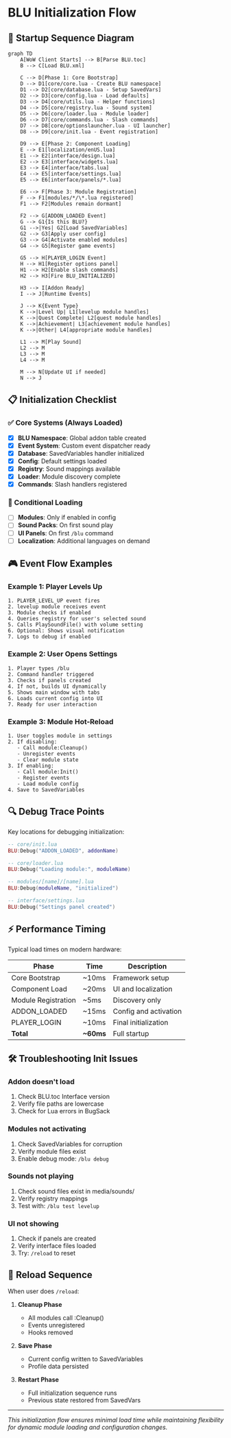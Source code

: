 # BLU Initialization Flow

## 🚀 Startup Sequence Diagram

```mermaid
graph TD
    A[WoW Client Starts] --> B[Parse BLU.toc]
    B --> C[Load BLU.xml]
    
    C --> D[Phase 1: Core Bootstrap]
    D --> D1[core/core.lua - Create BLU namespace]
    D1 --> D2[core/database.lua - Setup SavedVars]
    D2 --> D3[core/config.lua - Load defaults]
    D3 --> D4[core/utils.lua - Helper functions]
    D4 --> D5[core/registry.lua - Sound system]
    D5 --> D6[core/loader.lua - Module loader]
    D6 --> D7[core/commands.lua - Slash commands]
    D7 --> D8[core/optionslauncher.lua - UI launcher]
    D8 --> D9[core/init.lua - Event registration]
    
    D9 --> E[Phase 2: Component Loading]
    E --> E1[localization/enUS.lua]
    E1 --> E2[interface/design.lua]
    E2 --> E3[interface/widgets.lua]
    E3 --> E4[interface/tabs.lua]
    E4 --> E5[interface/settings.lua]
    E5 --> E6[interface/panels/*.lua]
    
    E6 --> F[Phase 3: Module Registration]
    F --> F1[modules/*/\*.lua registered]
    F1 --> F2[Modules remain dormant]
    
    F2 --> G[ADDON_LOADED Event]
    G --> G1{Is this BLU?}
    G1 -->|Yes| G2[Load SavedVariables]
    G2 --> G3[Apply user config]
    G3 --> G4[Activate enabled modules]
    G4 --> G5[Register game events]
    
    G5 --> H[PLAYER_LOGIN Event]
    H --> H1[Register options panel]
    H1 --> H2[Enable slash commands]
    H2 --> H3[Fire BLU_INITIALIZED]
    
    H3 --> I[Addon Ready]
    I --> J[Runtime Events]
    
    J --> K{Event Type}
    K -->|Level Up| L1[levelup module handles]
    K -->|Quest Complete| L2[quest module handles]
    K -->|Achievement| L3[achievement module handles]
    K -->|Other| L4[appropriate module handles]
    
    L1 --> M[Play Sound]
    L2 --> M
    L3 --> M
    L4 --> M
    
    M --> N[Update UI if needed]
    N --> J
```

## 📋 Initialization Checklist

### ✅ Core Systems (Always Loaded)
- [x] **BLU Namespace**: Global addon table created
- [x] **Event System**: Custom event dispatcher ready
- [x] **Database**: SavedVariables handler initialized
- [x] **Config**: Default settings loaded
- [x] **Registry**: Sound mappings available
- [x] **Loader**: Module discovery complete
- [x] **Commands**: Slash handlers registered

### 🔌 Conditional Loading
- [ ] **Modules**: Only if enabled in config
- [ ] **Sound Packs**: On first sound play
- [ ] **UI Panels**: On first `/blu` command
- [ ] **Localization**: Additional languages on demand

## 🎮 Event Flow Examples

### Example 1: Player Levels Up
```
1. PLAYER_LEVEL_UP event fires
2. levelup module receives event
3. Module checks if enabled
4. Queries registry for user's selected sound
5. Calls PlaySoundFile() with volume setting
6. Optional: Shows visual notification
7. Logs to debug if enabled
```

### Example 2: User Opens Settings
```
1. Player types /blu
2. Command handler triggered
3. Checks if panels created
4. If not, builds UI dynamically
5. Shows main window with tabs
6. Loads current config into UI
7. Ready for user interaction
```

### Example 3: Module Hot-Reload
```
1. User toggles module in settings
2. If disabling:
   - Call module:Cleanup()
   - Unregister events
   - Clear module state
3. If enabling:
   - Call module:Init()
   - Register events
   - Load module config
4. Save to SavedVariables
```

## 🔍 Debug Trace Points

Key locations for debugging initialization:

```lua
-- core/init.lua
BLU:Debug("ADDON_LOADED", addonName)

-- core/loader.lua
BLU:Debug("Loading module:", moduleName)

-- modules/[name]/[name].lua
BLU:Debug(moduleName, "initialized")

-- interface/settings.lua
BLU:Debug("Settings panel created")
```

## ⚡ Performance Timing

Typical load times on modern hardware:

| Phase | Time | Description |
|-------|------|-------------|
| Core Bootstrap | ~10ms | Framework setup |
| Component Load | ~20ms | UI and localization |
| Module Registration | ~5ms | Discovery only |
| ADDON_LOADED | ~15ms | Config and activation |
| PLAYER_LOGIN | ~10ms | Final initialization |
| **Total** | **~60ms** | Full startup |

## 🛠️ Troubleshooting Init Issues

### Addon doesn't load
1. Check BLU.toc Interface version
2. Verify file paths are lowercase
3. Check for Lua errors in BugSack

### Modules not activating
1. Check SavedVariables for corruption
2. Verify module files exist
3. Enable debug mode: `/blu debug`

### Sounds not playing
1. Check sound files exist in media/sounds/
2. Verify registry mappings
3. Test with: `/blu test levelup`

### UI not showing
1. Check if panels are created
2. Verify interface files loaded
3. Try: `/reload` to reset

## 🔄 Reload Sequence

When user does `/reload`:

1. **Cleanup Phase**
   - All modules call :Cleanup()
   - Events unregistered
   - Hooks removed

2. **Save Phase**
   - Current config written to SavedVariables
   - Profile data persisted

3. **Restart Phase**
   - Full initialization sequence runs
   - Previous state restored from SavedVars

---

*This initialization flow ensures minimal load time while maintaining flexibility for dynamic module loading and configuration changes.*